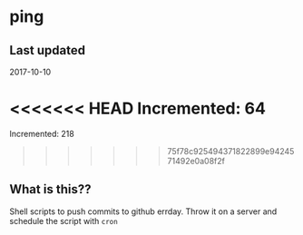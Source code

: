 # ping

## Last updated
2017-10-10

<<<<<<< HEAD
Incremented: 64
=======
Incremented: 218
>>>>>>> 75f78c925494371822899e9424571492e0a08f2f

## What is this?? 
Shell scripts to push commits to github errday. Throw it on a server and schedule the script with `cron`
